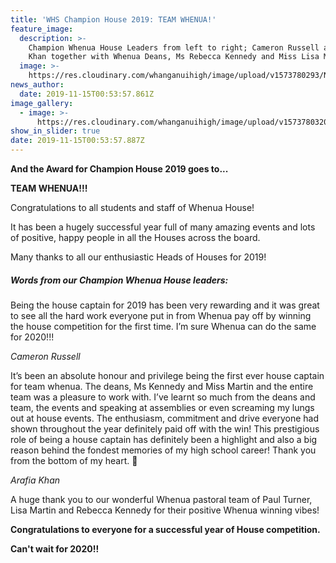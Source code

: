 ```yaml
---
title: 'WHS Champion House 2019: TEAM WHENUA!'
feature_image:
  description: >-
    Champion Whenua House Leaders from left to right; Cameron Russell and Arafia
    Khan together with Whenua Deans, Ms Rebecca Kennedy and Miss Lisa Martin.
  image: >-
    https://res.cloudinary.com/whanganuihigh/image/upload/v1573780293/News/HOUSE_winner_2019_WHENUA.1.jpg
news_author:
  date: 2019-11-15T00:53:57.861Z
image_gallery:
  - image: >-
      https://res.cloudinary.com/whanganuihigh/image/upload/v1573780320/News/HOUSE_winner_2019_WHENUA.jpg
show_in_slider: true
date: 2019-11-15T00:53:57.887Z
---
```

**And the Award for Champion House 2019 goes to...**

**TEAM WHENUA!!!**  

Congratulations to all students and staff of Whenua House!

It has been a hugely successful year full of many amazing events and lots of positive, happy people in all the Houses across the board.

Many thanks to all our enthusiastic Heads of Houses for 2019!

##### Words from our Champion Whenua House leaders:  

Being the house captain for 2019 has been very rewarding and it was great to see all the hard work everyone put in from Whenua pay off by winning the house competition for the first time. I’m sure Whenua can do the same for 2020!!!

_Cameron Russell_

It’s been an absolute honour and privilege being the first ever house captain for team whenua. The deans, Ms Kennedy and Miss Martin and the entire team was a pleasure to work with. I’ve learnt so much from the deans and team, the events and speaking at assemblies or even screaming my lungs out at house events. The enthusiasm, commitment and drive everyone had shown throughout the year definitely paid off with the win! This prestigious role of being a house captain has definitely been a highlight and also a big reason behind the fondest memories of my high school career! Thank you from the bottom of my heart.  💚

_Arafia Khan_

A huge thank you to our wonderful Whenua pastoral team of Paul Turner, Lisa Martin and Rebecca Kennedy for their positive Whenua winning vibes!

**Congratulations to everyone for a successful year of House competition.**

**Can't wait for 2020!!**
